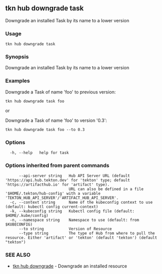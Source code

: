 ## tkn hub downgrade task

Downgrade an installed Task by its name to a lower version

### Usage

```
tkn hub downgrade task
```

### Synopsis

Downgrade an installed Task by its name to a lower version

### Examples


Downgrade a Task of name 'foo' to previous version:

    tkn hub downgrade task foo

or

Downgrade a Task of name 'foo' to version '0.3':

    tkn hub downgrade task foo --to 0.3


### Options

```
  -h, --help   help for task
```

### Options inherited from parent commands

```
      --api-server string   Hub API Server URL (default 'https://api.hub.tekton.dev' for 'tekton' type; default 'https://artifacthub.io' for 'artifact' type).
                            URL can also be defined in a file '$HOME/.tekton/hub-config' with a variable 'TEKTON_HUB_API_SERVER'/'ARTIFACT_HUB_API_SERVER'.
  -c, --context string      Name of the kubeconfig context to use (default: kubectl config current-context)
  -k, --kubeconfig string   Kubectl config file (default: $HOME/.kube/config)
  -n, --namespace string    Namespace to use (default: from $KUBECONFIG)
      --to string           Version of Resource
      --type string         The type of Hub from where to pull the resource. Either 'artifact' or 'tekton' (default 'tekton') (default "tekton")
```

### SEE ALSO

* [tkn hub downgrade](tkn_hub_downgrade.md)	 - Downgrade an installed resource

